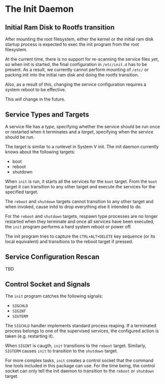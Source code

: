 # The Init Daemon

## Initial Ram Disk to Rootfs transition

After mounting the root filesystem, either the kernel or the initial ram disk
startup process is expected to exec the init program from the root filesystem.

At the current time, there is no support for re-scanning the service files
*yet*, so when init is started, the final configuration in `/etc/init.d` has to
be present. As a result, we currently cannot perform mounting of `/etc/` or
packing init into the initial ram disk and doing the rootfs transition.

Also, as a result of this, changing the service configuration requires a system
reboot to be effective.

This _will_ change in the future.


## Service Types and Targets

A service file has a *type*, specifying whether the service should be run once
or restarted when it terminates and a *target*, specifying when the service
should be run.

The *target* is similar to a runlevel in System V init. The init daemon
currently knows about the following targets:

* boot
* reboot
* shutdown

When `init` is run, it starts all the services for the `boot` target. From the
`boot` target it can transition to any other target and execute the services
for the specified target.

The `reboot` and `shutdown` targets cannot transition to any other target and
when invoked, cause initd to drop everything else it intended to do.

For the `reboot` and `shutdown` targets, respawn type processes are no longer
restarted when they terminate and once all services have been executed, the
`init` program performs a hard system reboot or power off.

The init program tries to capture the `CTRL+ALT+DELETE` key sequence (or its
local equivalent) and transitions to the reboot target if pressed.


## Service Configuration Rescan

TBD


## Control Socket and Signals

The `init` program catches the following signals:

* `SIGCHLD`
* `SIGINT`
* `SIGTERM`

The `SIGCHLD` handler implements standard process reaping. If a terminated
process belongs to one of the supervised services, the configured action is
taken (e.g. restarting it).

When `SIGINT` is caugth, `init` transitions to the `reboot` target. Similarly,
`SIGTERM` causes `init` to transition to the `shutdown` target.


For more complex tasks, `init` creates a control socket that the command line
tools included in this package can use. For the time being, the control socket
can only tell the init daemon to transition to the `reboot` or `shutdown`
target.
